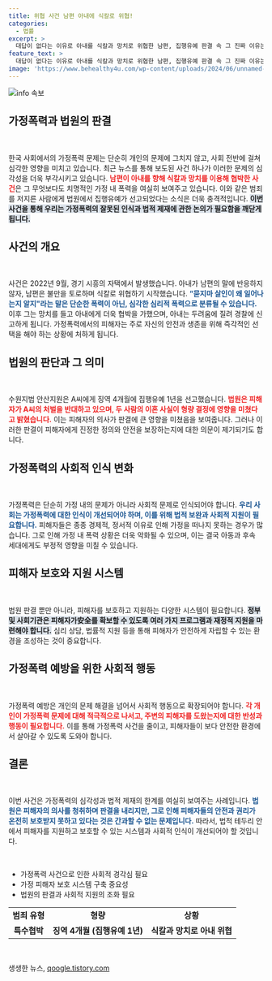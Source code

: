 ```yaml
---
title: 위협 사건 남편 아내에 식칼로 위협!
categories:
  - 법률
excerpt: >
  대답이 없다는 이유로 아내를 식칼과 망치로 위협한 남편, 집행유예 판결 속 그 진짜 이유는? 묻지마 살인 언급하며 불법적 행동을 정당화한 그의 충격적인 사건을 다뤘습니다. 클릭해서 상세를 확인하세요!
feature_text: >
  대답이 없다는 이유로 아내를 식칼과 망치로 위협한 남편, 집행유예 판결 속 그 진짜 이유는? 묻지마 살인 언급하며 불법적 행동을 정당화한 그의 충격적인 사건을 다뤘습니다. 클릭해서 상세를 확인하세요!
image: 'https://www.behealthy4u.com/wp-content/uploads/2024/06/unnamed-file.png'
---
```


<p><img src="https://www.behealthy4u.com/wp-content/uploads/2024/06/unnamed-file.png" alt="info 속보" /></p>

<h2 data-ke-size="size26">가정폭력과 법원의 판결</h2>

<p data-ke-size="size16">&nbsp;</p>

<p>한국 사회에서의 가정폭력 문제는 단순히 개인의 문제에 그치지 않고, 사회 전반에 걸쳐 심각한 영향을 미치고 있습니다. 최근 뉴스를 통해 보도된 사건 하나가 이러한 문제의 심각성을 더욱 부각시키고 있습니다. <b><span style="color: #ee2323;">남편이 아내를 향해 식칼과 망치를 이용해 협박한 사건</span></b>은 그 무엇보다도 치명적인 가정 내 폭력을 여실히 보여주고 있습니다. 이와 같은 범죄를 저지른 사람에게 법원에서 집행유예가 선고되었다는 소식은 더욱 충격적입니다. <b><span style="background-color: #21538527;">이번 사건을 통해 우리는 가정폭력의 잘못된 인식과 법적 제재에 관한 논의가 필요함을 깨닫게 됩니다.</span></b> </p>

<h2 data-ke-size="size26">사건의 개요</h2>

<p data-ke-size="size16">&nbsp;</p>

<p>사건은 2022년 9월, 경기 시흥의 자택에서 발생했습니다. 아내가 남편의 말에 반응하지 않자, 남편은 불만을 토로하며 식칼로 위협하기 시작했습니다. <b><span style="color: #1a5490;">“묻지마 살인이 왜 일어나는지 알지"라는 말은 단순한 폭력이 아닌, 심각한 심리적 폭력으로 분류될 수 있습니다.</span></b> 이후 그는 망치를 들고 아내에게 더욱 협박을 가했으며, 아내는 두려움에 질려 경찰에 신고하게 됩니다. 가정폭력에서의 피해자는 주로 자신의 안전과 생존을 위해 즉각적인 선택을 해야 하는 상황에 처하게 됩니다. </p>

<h2 data-ke-size="size26">법원의 판단과 그 의미</h2>

<p data-ke-size="size16">&nbsp;</p>

<p>수원지법 안산지원은 A씨에게 징역 4개월에 집행유예 1년을 선고했습니다. <b><span style="color: #ee2323;">법원은 피해자가 A씨의 처벌을 반대하고 있으며, 두 사람의 이혼 사실이 형량 결정에 영향을 미쳤다고 밝혔습니다.</span></b> 이는 피해자의 의사가 판결에 큰 영향을 미쳤음을 보여줍니다. 그러나 이러한 판결이 피해자에게 진정한 정의와 안전을 보장하는지에 대한 의문이 제기되기도 합니다. </p>

<h2 data-ke-size="size26">가정폭력의 사회적 인식 변화</h2>

<p data-ke-size="size16">&nbsp;</p>

<p>가정폭력은 단순히 가정 내의 문제가 아니라 사회적 문제로 인식되어야 합니다. <b><span style="color: #1a5490;">우리 사회는 가정폭력에 대한 인식이 개선되어야 하며, 이를 위해 법적 보완과 사회적 지원이 필요합니다.</span></b> 피해자들은 종종 경제적, 정서적 이유로 인해 가정을 떠나지 못하는 경우가 많습니다. 그로 인해 가정 내 폭력 상황은 더욱 악화될 수 있으며, 이는 결국 아동과 후속 세대에게도 부정적 영향을 미칠 수 있습니다.</p>

<h2 data-ke-size="size26">피해자 보호와 지원 시스템</h2>

<p data-ke-size="size16">&nbsp;</p>

<p>법원 판결 뿐만 아니라, 피해자를 보호하고 지원하는 다양한 시스템이 필요합니다. <b><span style="background-color: #21538527;">정부 및 사회기관은 피해자가安全를 확보할 수 있도록 여러 가지 프로그램과 재정적 지원을 마련해야 합니다.</span></b> 심리 상담, 법률적 지원 등을 통해 피해자가 안전하게 자립할 수 있는 환경을 조성하는 것이 중요합니다.</p>

<h2 data-ke-size="size26">가정폭력 예방을 위한 사회적 행동</h2>

<p data-ke-size="size16">&nbsp;</p>

<p>가정폭력 예방은 개인의 문제 해결을 넘어서 사회적 행동으로 확장되어야 합니다. <b><span style="color: #ee2323;">각 개인이 가정폭력 문제에 대해 적극적으로 나서고, 주변의 피해자를 도왔는지에 대한 반성과 행동이 필요합니다.</span></b> 이를 통해 가정폭력 사건을 줄이고, 피해자들이 보다 안전한 환경에서 살아갈 수 있도록 도와야 합니다.</p>

<h2 data-ke-size="size26">결론</h2>

<p data-ke-size="size16">&nbsp;</p>

<p>이번 사건은 가정폭력의 심각성과 법적 제재의 한계를 여실히 보여주는 사례입니다. <b><span style="color: #1a5490;">법원은 피해자의 의사를 청취하며 판결을 내리지만, 그로 인해 피해자들의 안전과 권리가 온전히 보호받지 못하고 있다는 것은 간과할 수 없는 문제입니다.</span></b> 따라서, 법적 테두리 안에서 피해자를 지원하고 보호할 수 있는 시스템과 사회적 인식이 개선되어야 할 것입니다. </p>

<p data-ke-size="size16">&nbsp;</p> 

<ul>
  <li>가정폭력 사건으로 인한 사회적 경각심 필요</li>
  <li>가정 피해자 보호 시스템 구축 중요성</li>
  <li>법원의 판결과 사회적 지원의 조화 필요</li>
</ul>

<table style="width: 100%; border-collapse: collapse;">
  <tr>
    <td style="text-align: center; height: 17px;"><b>범죄 유형</b></td>
    <td style="text-align: center; height: 17px;"><b>형량</b></td>
    <td style="text-align: center; height: 17px;"><b>상황</b></td>
  </tr>
  <tr>
    <td style="text-align: center; height: 17px;"><b>특수협박</b></td>
    <td style="text-align: center; height: 17px;"><b>징역 4개월 (집행유예 1년)</b></td>
    <td style="text-align: center; height: 17px;"><b>식칼과 망치로 아내 위협</b></td>
  </tr>
</table> 

<p data-ke-size="size16">&nbsp;</p>
생생한 뉴스, <a href="https://qoogle.tistory.com" rel="dofollow">qoogle.tistory.com</a>


